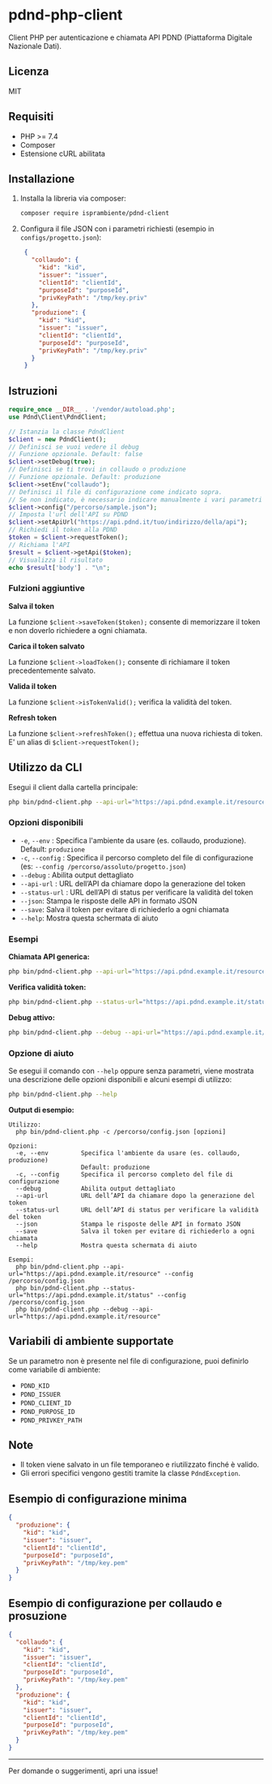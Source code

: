 # pdnd-php-client

Client PHP per autenticazione e chiamata API PDND (Piattaforma Digitale Nazionale Dati).

## Licenza

MIT

## Requisiti

- PHP >= 7.4
- Composer
- Estensione cURL abilitata

## Installazione

1. Installa la libreria via composer:
   ```bash
   composer require isprambiente/pdnd-client
   ```

2. Configura il file JSON con i parametri richiesti (esempio in `configs/progetto.json`):
   ```json
    {
      "collaudo": {
        "kid": "kid",
        "issuer": "issuer",
        "clientId": "clientId",
        "purposeId": "purposeId",
        "privKeyPath": "/tmp/key.priv"
      },
      "produzione": {
        "kid": "kid",
        "issuer": "issuer",
        "clientId": "clientId",
        "purposeId": "purposeId",
        "privKeyPath": "/tmp/key.priv"
      }
    }
   ```
## Istruzioni

```php
require_once __DIR__ . '/vendor/autoload.php';
use Pdnd\Client\PdndClient;

// Istanzia la classe PdndClient
$client = new PdndClient();
// Definisci se vuoi vedere il debug
// Funzione opzionale. Default: false
$client->setDebug(true);
// Definisci se ti trovi in collaudo o produzione
// Funzione opzionale. Default: produzione
$client->setEnv("collaudo");
// Definisci il file di configurazione come indicato sopra.
// Se non indicato, è necessario indicare manualmente i vari parametri di configurazione
$client->config("/percorso/sample.json");
// Imposta l'url dell'API su PDND
$client->setApiUrl("https://api.pdnd.it/tuo/indirizzo/della/api");
// Richiedi il token alla PDND
$token = $client->requestToken();
// Richiama l'API
$result = $client->getApi($token);
// Visualizza il risultato
echo $result['body'] . "\n";
```
### Fulzioni aggiuntive

**Salva il token**

La funzione `$client->saveToken($token);` consente di memorizzare il token e non doverlo richiedere a ogni chiamata.

**Carica il token salvato**

La funzione `$client->loadToken();` consente di richiamare il token precedentemente salvato.

**Valida il token**

La funzione `$client->isTokenValid();` verifica la validità del token.

**Refresh token**

La funzione `$client->refreshToken();` effettua una nuova richiesta di token.
E' un alias di `$client->requestToken();`

## Utilizzo da CLI

Esegui il client dalla cartella principale:

```bash
php bin/pdnd-client.php --api-url="https://api.pdnd.example.it/resource" --config /percorso/assoluto/progetto.json
```

### Opzioni disponibili

- `-e`, `--env` : Specifica l'ambiente da usare (es. collaudo, produzione). Default: `produzione`
- `-c`, `--config` : Specifica il percorso completo del file di configurazione (es: `--config /percorso/assoluto/progetto.json`)
- `--debug` : Abilita output dettagliato
- `--api-url` : URL dell’API da chiamare dopo la generazione del token
- `--status-url` : URL dell’API di status per verificare la validità del token
- `--json`: Stampa le risposte delle API in formato JSON
- `--save`: Salva il token per evitare di richiederlo a ogni chiamata
- `--help`: Mostra questa schermata di aiuto

### Esempi

**Chiamata API generica:**
```bash
php bin/pdnd-client.php --api-url="https://api.pdnd.example.it/resource" --config /percorso/assoluto/progetto.json
```

**Verifica validità token:**
```bash
php bin/pdnd-client.php --status-url="https://api.pdnd.example.it/status" --config /percorso/assoluto/progetto.json
```

**Debug attivo:**
```bash
php bin/pdnd-client.php --debug --api-url="https://api.pdnd.example.it/resource"
```

### Opzione di aiuto

Se esegui il comando con `--help` oppure senza parametri, viene mostrata una descrizione delle opzioni disponibili e alcuni esempi di utilizzo:

```bash
php bin/pdnd-client.php --help
```

**Output di esempio:**
```
Utilizzo:
  php bin/pdnd-client.php -c /percorso/config.json [opzioni]

Opzioni:
  -e, --env         Specifica l'ambiente da usare (es. collaudo, produzione)
                    Default: produzione
  -c, --config      Specifica il percorso completo del file di configurazione
  --debug           Abilita output dettagliato
  --api-url         URL dell’API da chiamare dopo la generazione del token
  --status-url      URL dell’API di status per verificare la validità del token
  --json            Stampa le risposte delle API in formato JSON
  --save            Salva il token per evitare di richiederlo a ogni chiamata
  --help            Mostra questa schermata di aiuto

Esempi:
  php bin/pdnd-client.php --api-url="https://api.pdnd.example.it/resource" --config /percorso/config.json
  php bin/pdnd-client.php --status-url="https://api.pdnd.example.it/status" --config /percorso/config.json
  php bin/pdnd-client.php --debug --api-url="https://api.pdnd.example.it/resource"
```

## Variabili di ambiente supportate

Se un parametro non è presente nel file di configurazione, puoi definirlo come variabile di ambiente:

- `PDND_KID`
- `PDND_ISSUER`
- `PDND_CLIENT_ID`
- `PDND_PURPOSE_ID`
- `PDND_PRIVKEY_PATH`

## Note

- Il token viene salvato in un file temporaneo e riutilizzato finché è valido.
- Gli errori specifici vengono gestiti tramite la classe `PdndException`.

## Esempio di configurazione minima

```json
{
  "produzione": {
    "kid": "kid",
    "issuer": "issuer",
    "clientId": "clientId",
    "purposeId": "purposeId",
    "privKeyPath": "/tmp/key.pem"
  }
}
```
## Esempio di configurazione per collaudo e prosuzione

```json
{
  "collaudo": {
    "kid": "kid",
    "issuer": "issuer",
    "clientId": "clientId",
    "purposeId": "purposeId",
    "privKeyPath": "/tmp/key.pem"
  },
  "produzione": {
    "kid": "kid",
    "issuer": "issuer",
    "clientId": "clientId",
    "purposeId": "purposeId",
    "privKeyPath": "/tmp/key.pem"
  }
}
```
---

Per domande o suggerimenti, apri una issue!